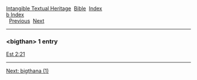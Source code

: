[Intangible Textual Heritage](../../index)  [Bible](../index) 
[Index](index)   
[b Index](_b_)  
  [Previous](c01429)  [Next](c01431) 

------------------------------------------------------------------------

### &lt;bigthan&gt; 1 entry

[Est 2:21](../kjv/est002.htm#021)  

------------------------------------------------------------------------

[Next: bigthana (1)](c01431)
